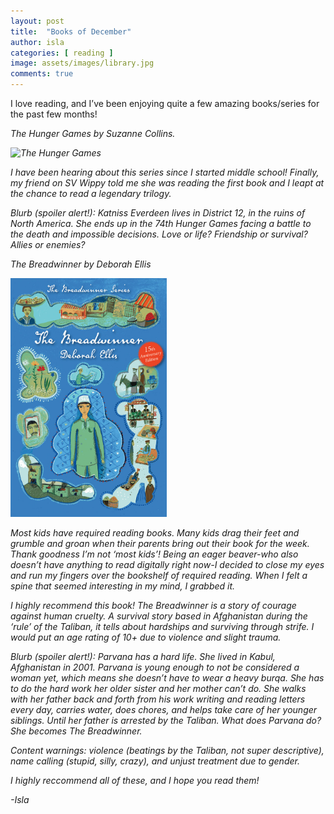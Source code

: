 ```yaml
---
layout: post
title:  "Books of December"
author: isla
categories: [ reading ]
image: assets/images/library.jpg
comments: true
---
```


I love reading, and I’ve been enjoying quite a few amazing books/series for the past few months! 

<em>The Hunger Games<em> by Suzanne Collins.

<img src="{{site.baseurl}}/assets/images/katniss.jpg" alt="The Hunger Games" style="width:250px;">

I have been hearing about this series since I started middle school! Finally, my friend on SV Wippy told me she was reading the first book and I leapt at the chance to read a legendary trilogy. 

Blurb (spoiler alert!): <em>Katniss Everdeen lives in District 12, in the ruins of North America. She ends up in the 74th Hunger Games facing a battle to the death and impossible decisions. Love or life? Friendship or survival? Allies or enemies?<em> 

<em>The Breadwinner<em> by Deborah Ellis

<img src="../assets/images/breadwinner.jpg" alt="The Breadwinner" style="width:250px;">

Most kids have required reading books. Many kids drag their feet and grumble and groan when their parents bring out their book for the week. Thank goodness I’m not ‘most kids’! Being an eager beaver-who also doesn’t have anything to read digitally right now-I decided to close my eyes and run my fingers over the bookshelf of required reading. When I felt a spine that seemed interesting in my mind, I grabbed it. 

I highly recommend this book! The Breadwinner is a story of courage against human cruelty. A survival story based in Afghanistan during the ‘rule’ of the Taliban, it tells about hardships and surviving through strife.  I would put an age rating of 10+ due to violence and slight trauma. 

Blurb (spoiler alert!): <em>Parvana has a hard life. She lived in Kabul, Afghanistan in 2001. Parvana is young enough to not be considered a woman yet, which means she doesn’t have to wear a heavy burqa. She has to do the hard work her older sister and her mother can’t do. She walks with her father back and forth from his work writing and reading letters every day, carries water, does chores, and helps take care of her younger siblings. Until her father is arrested by the Taliban. What does Parvana do? She becomes The Breadwinner.<em>

Content warnings: violence (beatings by the Taliban, not super descriptive), name calling (stupid, silly, crazy), and unjust treatment due to gender. 

I highly reccommend all of these, and I hope you read them!

-Isla
